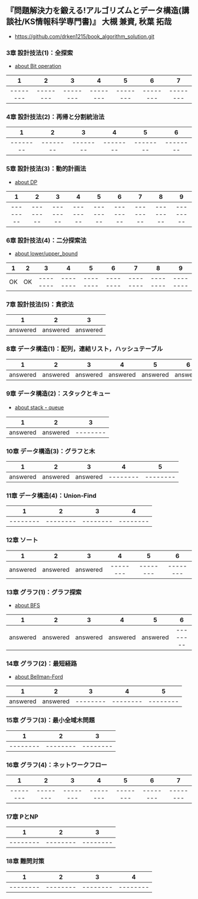 ## 『問題解決力を鍛える!アルゴリズムとデータ構造(講談社/KS情報科学専門書)』 大槻 兼資, 秋葉 拓哉
 - https://github.com/drken1215/book_algorithm_solution.git

### 3章 設計技法(1)：全探索
  - [about Bit operation](https://qiita.com/drken/items/7c6ff2aa4d8fce1c9361)

|1       |2       |3       |4       |5       |6       |7       |
|:------:|:------:|:------:|:------:|:------:|:------:|:------:|
|--------|--------|--------|--------|--------|--------|--------|

### 4章 設計技法(2)：再帰と分割統治法
|1       |2       |3       |4       |5       |6       |
|:------:|:------:|:------:|:------:|:------:|:------:|
|--------|--------|--------|--------|--------|--------|

### 5章 設計技法(3)：動的計画法
  - [about DP](https://qiita.com/drken/items/dc53c683d6de8aeacf5a)

|1       |2       |3       |4       |5       |6       |7       |8       |9       |
|:------:|:------:|:------:|:------:|:------:|:------:|:------:|:------:|:------:|
|--------|--------|--------|--------|--------|--------|--------|--------|--------|

### 6章 設計技法(4)：二分探索法
  - [about lower/upper_bound](https://qiita.com/ganariya/items/33f1326154b85db465c3)

|1       |2       |3       |4       |5       |6       |7       |8       |9       |
|:------:|:------:|:------:|:------:|:------:|:------:|:------:|:------:|:------:|
|OK      |OK      |--------|--------|--------|--------|--------|--------|--------|

### 7章 設計技法(5)：貪欲法
|1       |2       |3       |
|:------:|:------:|:------:|
|answered|answered|answered|

### 8章 データ構造(1)：配列，連結リスト，ハッシュテーブル
|1       |2       |3       |4       |5       |6       |7       |
|:------:|:------:|:------:|:------:|:------:|:------:|:------:|
|answered|answered|answered|answered|answered|answered|answered|

### 9章 データ構造(2)：スタックとキュー
  - [about stack・queue](https://qiita.com/drken/items/6a95b57d2e374a3d3292)

|1       |2       |3       |
|:------:|:------:|:------:|
|answered|answered|--------|

### 10章 データ構造(3)：グラフと木
|1       |2       |3       |4       |5       |
|:------:|:------:|:------:|:------:|:------:|
|answered|answered|answered|--------|--------|

### 11章 データ構造(4)：Union-Find
|1       |2       |3       |4       |
|:------:|:------:|:------:|:------:|
|--------|--------|--------|--------|

### 12章 ソート
|1       |2       |3       |4       |5       |6       |
|:------:|:------:|:------:|:------:|:------:|:------:|
|answered|answered|answered|--------|--------|--------|

### 13章 グラフ(1)：グラフ探索
  - [about BFS](https://qiita.com/drken/items/996d80bcae64649a6580)

|1       |2       |3       |4       |5       |6       |
|:------:|:------:|:------:|:------:|:------:|:------:|
|answered|answered|answered|answered|answered|--------|


### 14章 グラフ(2)：最短経路
  - [about Bellman-Ford](https://dai1741.github.io/maximum-algo-2012/docs/shortest-path/)

|1       |2       |3       |4       |5       |
|:------:|:------:|:------:|:------:|:------:|
|answered|answered|--------|--------|--------|

### 15章 グラフ(3)：最小全域木問題
|1       |2       |3       |
|:------:|:------:|:------:|
|--------|--------|--------|

### 16章 グラフ(4)：ネットワークフロー
|1       |2       |3       |4       |5       |6       |7       |
|:------:|:------:|:------:|:------:|:------:|:------:|:------:|
|--------|--------|--------|--------|--------|--------|--------|

### 17章 PとNP
|1       |2       |3       |
|:------:|:------:|:------:|
|--------|--------|--------|

### 18章 難問対策
|1       |2       |3       |4       |
|:------:|:------:|:------:|:------:|
|--------|--------|--------|--------|
